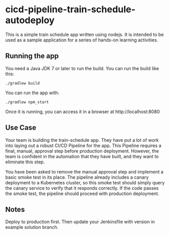 # cicd-pipeline-train-schedule-autodeploy

This is a simple train schedule app written using nodejs. It is intended to be used as a sample application for a series of hands-on learning activities.

## Running the app

You need a Java JDK 7 or later to run the build. You can run the build like this:

    ./gradlew build

You can run the app with:

    ./gradlew npm_start

Once it is running, you can access it in a browser at http://localhost:8080

## Use Case
Your team is building the train-schedule app. They have put a lot of work into laying out a robust CI/CD Pipeline for the app. This Pipeline requires a final, manual, approval step before production deployment. However, the team is confident in the automation that they have built, and they want to eliminate this step.

You have been asked to remove the manual approval step and implement a basic smoke test in its place. The pipeline already includes a canary deployment to a Kubernetes cluster, so this smoke test should simply query the canary service to verify that it responds correctly. If the code passes the smoke test, the pipeline should proceed with production deployment.

## Notes
Deploy to production first. Then update your Jenkinsfile with version in example solution branch.
